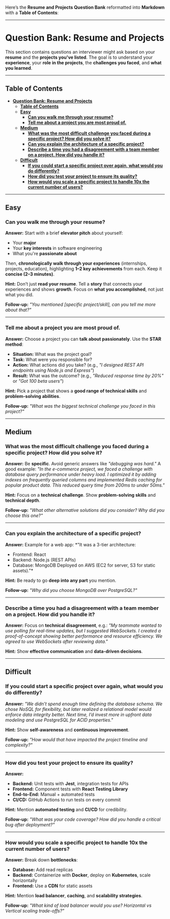 Here’s the **Resume and Projects Question Bank** reformatted into **Markdown** with a **Table of Contents**:

---

# **Question Bank: Resume and Projects**

This section contains questions an interviewer might ask based on your **resume** and the **projects you've listed**. The goal is to understand your **experience**, your **role in the projects**, the **challenges you faced**, and **what you learned**.

---

## **Table of Contents**

- [**Question Bank: Resume and Projects**](#question-bank-resume-and-projects)
  - [**Table of Contents**](#table-of-contents)
  - [**Easy**](#easy)
    - [**Can you walk me through your resume?**](#can-you-walk-me-through-your-resume)
    - [**Tell me about a project you are most proud of.**](#tell-me-about-a-project-you-are-most-proud-of)
  - [**Medium**](#medium)
    - [**What was the most difficult challenge you faced during a specific project? How did you solve it?**](#what-was-the-most-difficult-challenge-you-faced-during-a-specific-project-how-did-you-solve-it)
    - [**Can you explain the architecture of a specific project?**](#can-you-explain-the-architecture-of-a-specific-project)
    - [**Describe a time you had a disagreement with a team member on a project. How did you handle it?**](#describe-a-time-you-had-a-disagreement-with-a-team-member-on-a-project-how-did-you-handle-it)
  - [**Difficult**](#difficult)
    - [**If you could start a specific project over again, what would you do differently?**](#if-you-could-start-a-specific-project-over-again-what-would-you-do-differently)
    - [**How did you test your project to ensure its quality?**](#how-did-you-test-your-project-to-ensure-its-quality)
    - [**How would you scale a specific project to handle 10x the current number of users?**](#how-would-you-scale-a-specific-project-to-handle-10x-the-current-number-of-users)

---

## **Easy**

### **Can you walk me through your resume?**

**Answer:**
Start with a brief **elevator pitch** about yourself:

* Your **major**
* Your **key interests** in software engineering
* What you're **passionate about**

Then, **chronologically walk through your experiences** (internships, projects, education), highlighting **1–2 key achievements** from each.
Keep it **concise (2–3 minutes)**.

**Hint:**
Don’t just **read your resume**. Tell a **story** that connects your experiences and shows **growth**.
Focus on **what you accomplished**, not just what you did.

**Follow-up:**
*"You mentioned \[specific project/skill], can you tell me more about that?"*

---

### **Tell me about a project you are most proud of.**

**Answer:**
Choose a project you can **talk about passionately**. Use the **STAR method**:

* **Situation:** What was the project goal?
* **Task:** What were you responsible for?
* **Action:** What actions did you take? (e.g., *"I designed REST API endpoints using Node.js and Express"*)
* **Result:** What was the outcome? (e.g., *"Reduced response time by 20%"* or *"Got 100 beta users"*)

**Hint:**
Pick a project that shows a **good range of technical skills** and **problem-solving abilities**.

**Follow-up:**
*"What was the biggest technical challenge you faced in this project?"*

---

## **Medium**

### **What was the most difficult challenge you faced during a specific project? How did you solve it?**

**Answer:**
Be **specific**. Avoid generic answers like *"debugging was hard."*
A good example:
*"In the e-commerce project, we faced a challenge with database query performance under heavy load. I optimized it by adding indexes on frequently queried columns and implemented Redis caching for popular product data. This reduced query time from 200ms to under 50ms."*

**Hint:**
Focus on a **technical challenge**. Show **problem-solving skills** and **technical depth**.

**Follow-up:**
*"What other alternative solutions did you consider? Why did you choose this one?"*

---

### **Can you explain the architecture of a specific project?**

**Answer:**
Example for a web app:
\*"It was a 3-tier architecture:

* Frontend: React
* Backend: Node.js (REST APIs)
* Database: MongoDB
  Deployed on AWS (EC2 for server, S3 for static assets)."\*

**Hint:**
Be ready to go **deep into any part** you mention.

**Follow-up:**
*"Why did you choose MongoDB over PostgreSQL?"*

---

### **Describe a time you had a disagreement with a team member on a project. How did you handle it?**

**Answer:**
Focus on **technical disagreement**, e.g.:
*"My teammate wanted to use polling for real-time updates, but I suggested WebSockets. I created a proof-of-concept showing better performance and resource efficiency. We agreed to use WebSockets after reviewing data."*

**Hint:**
Show **effective communication** and **data-driven decisions**.

---

## **Difficult**

### **If you could start a specific project over again, what would you do differently?**

**Answer:**
*"We didn’t spend enough time defining the database schema. We chose NoSQL for flexibility, but later realized a relational model would enforce data integrity better. Next time, I’d invest more in upfront data modeling and use PostgreSQL for ACID properties."*

**Hint:**
Show **self-awareness** and **continuous improvement**.

**Follow-up:**
*"How would that have impacted the project timeline and complexity?"*

---

### **How did you test your project to ensure its quality?**

**Answer:**

* **Backend:** Unit tests with **Jest**, integration tests for APIs
* **Frontend:** Component tests with **React Testing Library**
* **End-to-End:** Manual + automated tests
* **CI/CD:** GitHub Actions to run tests on every commit

**Hint:**
Mention **automated testing** and **CI/CD** for credibility.

**Follow-up:**
*"What was your code coverage? How did you handle a critical bug after deployment?"*

---

### **How would you scale a specific project to handle 10x the current number of users?**

**Answer:**
Break down **bottlenecks**:

* **Database:** Add read replicas
* **Backend:** Containerize with **Docker**, deploy on **Kubernetes**, scale horizontally
* **Frontend:** Use a **CDN** for static assets

**Hint:**
Mention **load balancer**, **caching**, and **scalability strategies**.

**Follow-up:**
*"What kind of load balancer would you use? Horizontal vs Vertical scaling trade-offs?"*